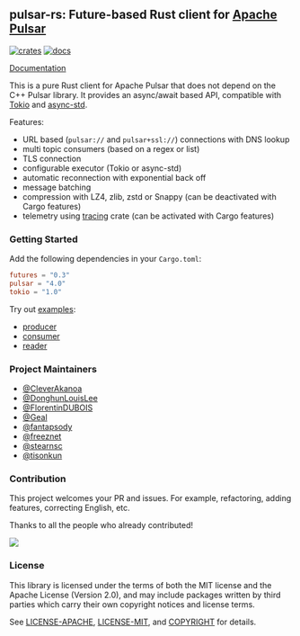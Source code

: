 ## pulsar-rs: Future-based Rust client for [Apache Pulsar](https://pulsar.apache.org/)

[![crates](https://img.shields.io/crates/v/pulsar.svg)](https://crates.io/crates/pulsar)
[![docs](https://img.shields.io/docsrs/pulsar)](https://docs.rs/pulsar)

[Documentation](https://docs.rs/pulsar)

This is a pure Rust client for Apache Pulsar that does not depend on the C++ Pulsar library. It provides an async/await based API, compatible with [Tokio](https://tokio.rs/) and [async-std](https://async.rs/).

Features:

- URL based (`pulsar://` and `pulsar+ssl://`) connections with DNS lookup
- multi topic consumers (based on a regex or list)
- TLS connection
- configurable executor (Tokio or async-std)
- automatic reconnection with exponential back off
- message batching
- compression with LZ4, zlib, zstd or Snappy (can be deactivated with Cargo features)
- telemetry using [tracing](https://github.com/tokio-rs/tracing) crate (can be activated with Cargo features)

### Getting Started

Add the following dependencies in your `Cargo.toml`:

```toml
futures = "0.3"
pulsar = "4.0"
tokio = "1.0"
```

Try out [examples](examples):

- [producer](examples/producer.rs)
- [consumer](examples/consumer.rs)
- [reader](examples/reader.rs)

### Project Maintainers

- [@CleverAkanoa](https://github.com/CleverAkanoa)
- [@DonghunLouisLee](https://github.com/DonghunLouisLee)
- [@FlorentinDUBOIS](https://github.com/FlorentinDUBOIS)
- [@Geal](https://github.com/Geal)
- [@fantapsody](https://github.com/fantapsody)
- [@freeznet](https://github.com/freeznet)
- [@stearnsc](https://github.com/stearnsc)
- [@tisonkun](https://github.com/tisonkun)

### Contribution

This project welcomes your PR and issues. For example, refactoring, adding features, correcting English, etc.

Thanks to all the people who already contributed!

<a href="https://github.com/streamnative/pulsar-rs/graphs/contributors">
  <img src="https://contributors-img.web.app/image?repo=streamnative/pulsar-rs" />
</a>

### License

This library is licensed under the terms of both the MIT license and the Apache License (Version 2.0), and may include packages written by third parties which carry their own copyright notices and license terms.

See [LICENSE-APACHE](LICENSE-APACHE), [LICENSE-MIT](LICENSE-MIT), and [COPYRIGHT](COPYRIGHT) for details.
